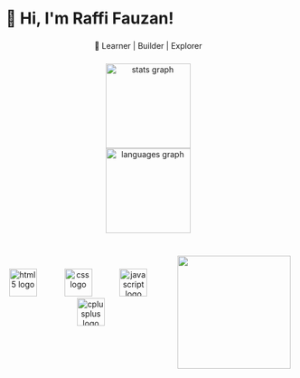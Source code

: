 <h1 align="left">👋 Hi, I'm Raffi Fauzan!</h1>

###

<p align="center">🚀 Learner | Builder | Explorer</p>

###

<div align="center">
  <img src="https://github-readme-stats.vercel.app/api?username=raffi125&hide_title=false&hide_rank=false&show_icons=true&include_all_commits=true&count_private=true&disable_animations=false&theme=dracula&locale=en&hide_border=false&order=1" height="150" alt="stats graph" /> <br>
  <img src="https://github-readme-stats.vercel.app/api/top-langs?username=raffi125&locale=en&hide_title=false&layout=compact&card_width=320&langs_count=5&theme=dracula&hide_border=false&order=2" height="150" alt="languages graph"  />
</div>

###

<br clear="both">

<img align="right" height="200" src="https://media.giphy.com/media/v1.Y2lkPTc5MGI3NjExeWQxMDJoY2ppNW83d2pwdDlmc2tiY3IwdzN0NzlhODV4Mm5lamExbSZlcD12MV9naWZzX3NlYXJjaCZjdD1n/Ws6T5PN7wHv3cY8xy8/giphy.gif"  />

###

<div align="center">
  <img src="https://cdn.jsdelivr.net/gh/devicons/devicon/icons/html5/html5-original.svg" height="49" alt="html5 logo"  />
  <img width="41" />
  <img src="https://cdn.jsdelivr.net/gh/devicons/devicon/icons/css3/css3-original.svg" height="49" alt="css logo"  />
  <img width="41" />
  <img src="https://cdn.jsdelivr.net/gh/devicons/devicon/icons/javascript/javascript-original.svg" height="49" alt="javascript logo"  />
  <img width="41" />
  <img src="https://cdn.jsdelivr.net/gh/devicons/devicon/icons/cplusplus/cplusplus-original.svg" height="49" alt="cplusplus logo"  />
</div>

###
